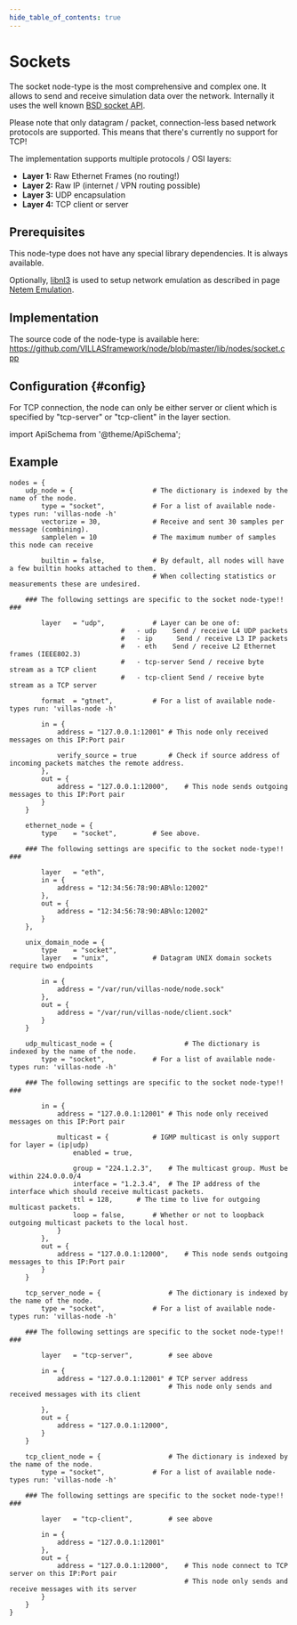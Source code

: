 ```yaml
---
hide_table_of_contents: true
---
```


# Sockets

The socket node-type is the most comprehensive and complex one.
It allows to send and receive simulation data over the network.
Internally it uses the well known [BSD socket API](https://en.wikipedia.org/wiki/Berkeley_sockets).

Please note that only datagram / packet, connection-less based network protocols are supported.
This means that there's currently no support for TCP!

The implementation supports multiple protocols / OSI layers:

 - **Layer 1:** Raw Ethernet Frames (no routing!)
 - **Layer 2:** Raw IP (internet / VPN routing possible)
 - **Layer 3:** UDP encapsulation
 - **Layer 4:** TCP client or server

## Prerequisites

This node-type does not have any special library dependencies. It is always available.

Optionally, [libnl3](http://www.infradead.org/~tgr/libnl/) is used to setup network emulation as described in page [Netem Emulation](../netem.md).

## Implementation

The source code of the node-type is available here:
https://github.com/VILLASframework/node/blob/master/lib/nodes/socket.cpp

## Configuration {#config}

For TCP connection, the node can only be either server or client which is specified by "tcp-server" or "tcp-client" in the layer section.

import ApiSchema from '@theme/ApiSchema';

<ApiSchema id="node" example pointer="#/components/schemas/socket" />

## Example

``` url="external/node/etc/examples/nodes/socket.conf" title="node/etc/examples/nodes/socket.conf"
nodes = {
	udp_node = {					# The dictionary is indexed by the name of the node.
		type = "socket",			# For a list of available node-types run: 'villas-node -h'
		vectorize = 30,				# Receive and sent 30 samples per message (combining).
		samplelen = 10				# The maximum number of samples this node can receive

		builtin = false,			# By default, all nodes will have a few builtin hooks attached to them.
									# When collecting statistics or measurements these are undesired.

	### The following settings are specific to the socket node-type!! ###

		layer	= "udp",			# Layer can be one of:
							#   - udp	 Send / receive L4 UDP packets
							#   - ip	  Send / receive L3 IP packets
							#   - eth	 Send / receive L2 Ethernet frames (IEEE802.3)
							#	- tcp-server Send / receive byte stream as a TCP client
							#	- tcp-client Send / receive byte stream as a TCP server

		format	= "gtnet",			# For a list of available node-types run: 'villas-node -h'

		in = {
			address = "127.0.0.1:12001"	# This node only received messages on this IP:Port pair
			
			verify_source = true 		# Check if source address of incoming packets matches the remote address.
		},
		out = {
			address = "127.0.0.1:12000",	# This node sends outgoing messages to this IP:Port pair
		}
	}

	ethernet_node = {
		type	= "socket",			# See above.

	### The following settings are specific to the socket node-type!! ###

		layer	= "eth",
		in = {
			address	= "12:34:56:78:90:AB%lo:12002"
		},
		out = {
			address = "12:34:56:78:90:AB%lo:12002"
		}	
	},

	unix_domain_node = {
		type	= "socket",
		layer	= "unix",			# Datagram UNIX domain sockets require two endpoints
		
		in = {
			address = "/var/run/villas-node/node.sock"
		},
		out = {
			address	= "/var/run/villas-node/client.sock"
		}
	}

	udp_multicast_node = {					# The dictionary is indexed by the name of the node.
		type = "socket",			# For a list of available node-types run: 'villas-node -h'

	### The following settings are specific to the socket node-type!! ###

		in = {
			address = "127.0.0.1:12001"	# This node only received messages on this IP:Port pair

			multicast = {			# IGMP multicast is only support for layer = (ip|udp)
				enabled	= true,

				group = "224.1.2.3",	# The multicast group. Must be within 224.0.0.0/4
				interface = "1.2.3.4",	# The IP address of the interface which should receive multicast packets.
				ttl = 128,		# The time to live for outgoing multicast packets.
				loop = false,		# Whether or not to loopback outgoing multicast packets to the local host.
			}
		},
		out = {
			address = "127.0.0.1:12000",	# This node sends outgoing messages to this IP:Port pair
		}
	}

	tcp_server_node = {					# The dictionary is indexed by the name of the node.
		type = "socket",			# For a list of available node-types run: 'villas-node -h'

	### The following settings are specific to the socket node-type!! ###

		layer	= "tcp-server",			# see above

		in = {
			address = "127.0.0.1:12001"	# TCP server address
										# This node only sends and received messages with its client
			
		},
		out = {
			address = "127.0.0.1:12000",	
		}
	}

	tcp_client_node = {					# The dictionary is indexed by the name of the node.
		type = "socket",			# For a list of available node-types run: 'villas-node -h'

	### The following settings are specific to the socket node-type!! ###

		layer	= "tcp-client",			# see above

		in = {
			address = "127.0.0.1:12001"	
		},
		out = {
			address = "127.0.0.1:12000",	# This node connect to TCP server on this IP:Port pair
											# This node only sends and receive messages with its server
		}
	}
}
```
